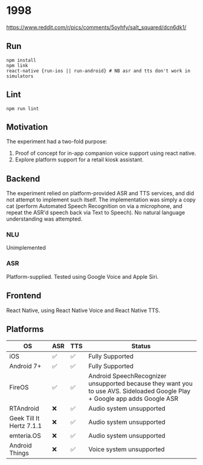 # 1998
https://www.reddit.com/r/pics/comments/5oyhfy/salt_squared/dcn6dk1/

## Run
```
npm install
npm link
react-native {run-ios || run-android} # NB asr and tts don't work in simulators
```

## Lint
`npm run lint`

## Motivation

The experiment had a two-fold purpose:
1. Proof of concept for in-app companion voice support using react native.
2. Explore platform support for a retail kiosk assistant.

## Backend
The experiment relied on platform-provided ASR and TTS services, and did not attempt to implement such itself. The implementation was simply a copy cat (perform Automated Speech Recognition on via a microphone, and repeat the ASR'd speech back via Text to Speech). No natural language understanding was attempted.

### NLU 
Unimplemented

### ASR
Platform-supplied. Tested using Google Voice and Apple Siri.

## Frontend
React Native, using React Native Voice and React Native TTS.

## Platforms

OS  | ASR | TTS | Status
--- | --- | --- | ------
iOS | ✅ | ✅ | Fully Supported
Android 7+ | ✅ | ✅ | Fully Supported
FireOS | ✅ | ✅ | Android SpeechRecognizer unsupported because they want you to use AVS. Sideloaded Google Play + Google app adds Google ASR
RTAndroid	| ❌ | ✅ | Audio system unsupported
Geek Till It Hertz 7.1.1 | ❌ | ✅ | Audio system unsupported
emteria.OS | ❌ | ✅ | Audio system unsupported
Android Things | ❌ | ✅ | Voice system unsupported
